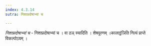 ```yaml
---
index: 4.3.14
sutra: निशाप्रदोषाभ्यां च

---
```

_निशाप्रदोषाभ्यां च_ - निशाप्रदोषाभ्यां च । वा ठञ् स्यादिति । शेषपूरणम् ।कालाट्ठ॑ञिति नित्यं प्राप्ते विकल्पोऽयम् । 